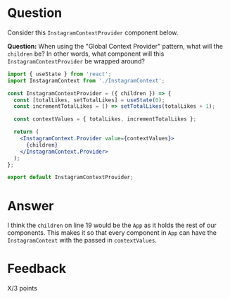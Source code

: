 # Question

Consider this `InstagramContextProvider` component below.

**Question:** When using the "Global Context Provider" pattern, what will the `children` be? In other words, what component will this `InstagramContextProvider` be wrapped around?

```jsx
import { useState } from 'react';
import InstagramContext from './InstagramContext';

const InstagramContextProvider = ({ children }) => {
  const [totalLikes, setTotalLikes] = useState(0);
  const incrementTotalLikes = () => setTotalLikes(totalLikes + 1);

  const contextValues = { totalLikes, incrementTotalLikes };

  return (
    <InstagramContext.Provider value={contextValues}>
      {children}
    </InstagramContext.Provider>
  );
};

export default InstagramContextProvider;
```

# Answer

I think the `children` on line 19 would be the `App` as it holds the rest of our components. This makes it so that every component in `App` can have the `InstagramContext` with the passed in `contextValues`.

# Feedback

X/3 points
